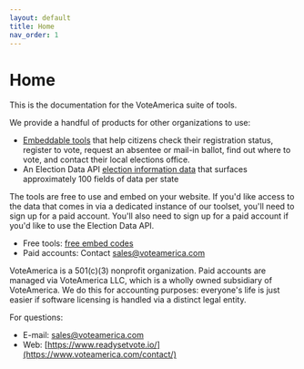 ```yaml
---
layout: default
title: Home
nav_order: 1
---
```


# Home

This is the documentation for the VoteAmerica suite of tools.  

We provide a handful of products for other organizations to use:

* [Embeddable tools](toolset/index.md) that help citizens check their registration status, register to vote, request an absentee or mail-in ballot, find out where to vote, and contact their local elections office.
* An Election Data API [election information data](api/index.md) that surfaces approximately 100 fields of data per state

The tools are free to use and embed on your website. If you'd like access to the data that comes in via a dedicated instance of our toolset, you'll need to sign up for a paid account.  You'll also need to sign up for a paid account if you'd like to use the Election Data API.
- Free tools: [free embed codes](toolset/free.md)
- Paid accounts: Contact [sales@voteamerica.com](mailto:sales@voteamerica.com)

VoteAmerica is a 501(c)(3) nonprofit organization.  Paid accounts are managed via VoteAmerica LLC, which is a wholly owned subsidiary of VoteAmerica. We do this for accounting purposes: everyone's life is just easier if software licensing is handled via a distinct legal entity. 


For questions:

- E-mail: [sales@voteamerica.com](mailto:sales@voteamerica.com)
- Web: [https://www.readysetvote.io/](https://www.voteamerica.com/contact/)
